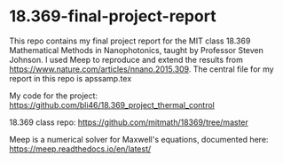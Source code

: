 # 18.369-final-project-report

This repo contains my final project report for the MIT class 18.369 Mathematical Methods in Nanophotonics, taught by Professor Steven Johnson. I used Meep to reproduce and extend the results from https://www.nature.com/articles/nnano.2015.309. The central file for my report in this repo is apssamp.tex

My code for the project: https://github.com/bli46/18.369_project_thermal_control

18.369 class repo: https://github.com/mitmath/18369/tree/master

Meep is a numerical solver for Maxwell's equations, documented here: https://meep.readthedocs.io/en/latest/
